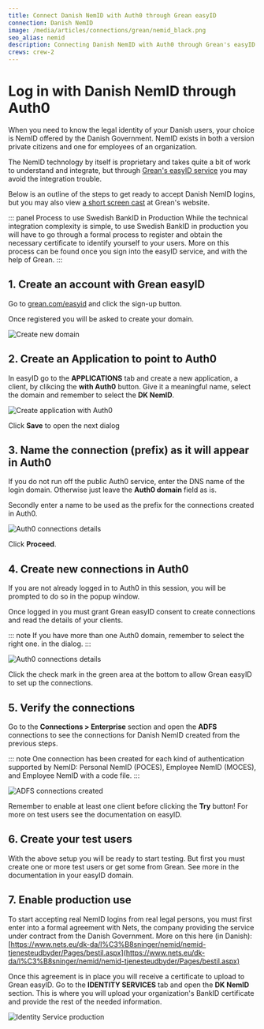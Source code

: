 ```yaml
---
title: Connect Danish NemID with Auth0 through Grean easyID
connection: Danish NemID
image: /media/articles/connections/grean/nemid_black.png
seo_alias: nemid
description: Connecting Danish NemID with Auth0 through Grean's easyID service
crews: crew-2
---
```


# Log in with Danish NemID through Auth0

When you need to know the legal identity of your Danish users, your choice is NemID  offered by the Danish Government. NemID exists in
both a version private citizens and one for employees of an organization.

The NemID technology by itself is proprietary and takes quite a bit of work to understand and integrate, but through [Grean's easyID service](https://grean.com/easyid)
you may avoid the integration trouble.

Below is an outline of the steps to get ready to accept Danish NemID logins, but you may also view
[a short screen cast](https://grean.com/easyid/auth0/2016/12/07/easyid-and-auth0.html) at Grean's website.

::: panel Process to use Swedish BankID in Production
While the technical integration complexity is simple, to use Swedish BankID in production you will have to go through a formal process to
register and obtain the necessary certificate to identify yourself to your users.
More on this process can be found once you sign into the easyID service, and with the help of Grean.
:::

## 1. Create an account with Grean easyID

Go to [grean.com/easyid](https://grean.com/easyid) and click the sign-up button.

Once registered you will be asked to create your domain.

![Create new domain](/media/articles/connections/grean/easyid-signup.png)

## 2. Create an Application to point to Auth0

In easyID go to the **APPLICATIONS** tab and create a new application, a client, by clikcing the **with Auth0** button.
Give it a meaningful name, select the domain and remember to select the **DK NemID**.

![Create application with Auth0](/media/articles/connections/grean/auth0-app-dk.png)

Click **Save** to open the next dialog

## 3. Name the connection (prefix) as it will appear in Auth0

If you do not run off the public Auth0 service, enter the  DNS name of the login domain. Otherwise just leave the **Auth0 domain** field as is.

Secondly enter a name to be used as the prefix for the connections created in Auth0.

![Auth0 connections details](/media/articles/connections/grean/auth0-details.png)

Click **Proceed**.

## 4. Create new connections in Auth0

If you are not already logged in to Auth0 in this session, you will be prompted to do so in the popup window.

Once logged in you must grant Grean easyID consent to create connections and read the details of your clients.

::: note
If you have more than one Auth0 domain, remember to select the right one. in the dialog.
:::

![Auth0 connections details](/media/articles/connections/grean/auth0-consent.png)

Click the check mark in the green area at the bottom to allow Grean easyID to set up the connections.

## 5. Verify the connections

Go to the **Connections > Enterprise** section and open the **ADFS** connections to see the connections for
Danish NemID  created from the previous steps.

::: note
One connection has been created for each kind of authentication supported by NemID:
Personal NemID (POCES), Employee NemID (MOCES), and Employee NemID with a code file.
:::

![ADFS connections created](/media/articles/connections/grean/adfs-connections-dk.png)

Remember to enable at least one client before clicking the **Try** button! For more on test users see the documentation
on easyID.

## 6. Create your test users

With the above setup you will be ready to start testing. But first you must create one or more test users or get some from Grean.
See more in the documentation in your easyID domain.

## 7. Enable production use

To start accepting real NemID logins from real legal persons, you must first enter into a formal agreement with Nets,
the company providing the service under contract from the Danish Government. More on this here (in Danish):
[https://www.nets.eu/dk-da/l%C3%B8sninger/nemid/nemid-tjenesteudbyder/Pages/bestil.aspx](https://www.nets.eu/dk-da/l%C3%B8sninger/nemid/nemid-tjenesteudbyder/Pages/bestil.aspx)

Once this agreement is in place you will receive a certificate to upload to Grean easyID. Go to the **IDENTITY SERVICES** tab
and open the **DK NemID** section. This is where you will upload your organization's BankID certificate and provide the rest of the
needed information.

![Identity Service production](/media/articles/connections/grean/dk-nemid-prod.png)
